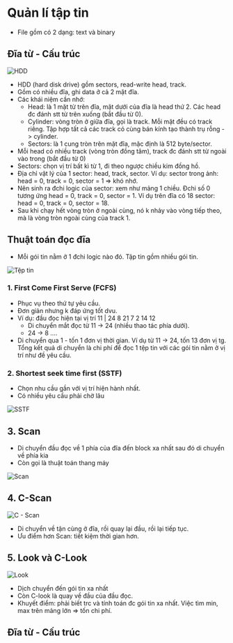 # Quản lí tập tin
- File gồm có 2 dạng: text và binary

## Đĩa từ - Cấu trúc
![HDD](/images/hdd.PNG)

- HDD (hard disk drive) gồm sectors, read-write head, track.
- Gồm có nhiều đĩa, ghi data ở cả 2 mặt đĩa.
- Các khái niệm cần nhớ:
	+ Head: là 1 mặt từ trên đĩa, mặt dưới của đĩa là head thứ 2. Các head đc đánh stt từ trên xuống (bắt đầu từ 0).
	+ Cylinder: vòng tròn ở giữa đĩa, gọi là track. Mỗi mặt đều có track riêng. Tập hợp tất cả các track có cùng bán kính tạo thành trụ rỗng -> cylinder.
	+ Sectors: là 1 cung tròn trên mặt đĩa, mặc định là 512 byte/sector. 
- Mỗi head có nhiều track (vòng tròn đồng tâm), track đc đánh stt từ ngoài vào trong (bắt đầu từ 0)
- Sectors: chọn vị trí bất kì từ 1, đi theo ngược chiều kim đồng hồ.
- Địa chỉ vật lý của 1 sector: head, track, sector. Ví dụ: sector trong ảnh: head = 0, track = 0, sector = 1 => khó nhớ. 
- Nên sinh ra đchi logic của sector: xem như mảng 1 chiều. Đchi số 0 tương ứng head = 0, track = 0, sector = 1. Ví dụ trên đĩa có 18 sector: head = 0, track = 0, sector = 18.
- Sau khi chạy hết vòng tròn ở ngoài cùng, nó k nhảy vào vòng tiếp theo, mà là vòng tròn ngoài cùng của track 1.

## Thuật toán đọc đĩa
- Mỗi gói tin nằm ở 1 đchi logic nào đó. Tập tin gồm nhiều gói tin. 

![Tệp tin](/images/teptin.PNG)

### 1. First Come First Serve (FCFS)
- Phục vụ theo thứ tự yêu cầu.
- Đơn giản nhưng k đáp ứng tốt dvu.
- Ví dụ: đầu đọc hiện tại vị trí 11 | 24 8 21 7 2 14 12
	+ Di chuyển mắt đọc từ 11 -> 24 (nhiều thao tác phía dưới).
	+ 24 -> 8 ....
- Di chuyển qua 1 - tốn 1 đơn vị thời gian. Ví dụ từ 11 -> 24, tốn 13 đơn vị tg. Tổng kết quả di chuyển là chi phí để đọc 1 tệp tin với các gói tin nằm ở vị trí như đề yêu cầu.

### 2. Shortest seek time first (SSTF)
- Chọn nhu cầu gần với vị trí hiện hành nhất.
- Có nhiều yêu cầu phải chờ lâu

![SSTF](/images/SSTF.PNG)

## 3. Scan
- Di chuyển đầu đọc về 1 phía của đĩa đến block xa nhất sau đó di chuyển về phía kia
- Còn gọi là thuật toán thang máy

![Scan](/images/scan.PNG)

## 4. C-Scan
![C - Scan](/images/C-Scan.PNG)

- Di chuyển về tận cùng ở đĩa, rồi quay lại đầu, rồi lại tiếp tục.
- Ưu điểm hơn Scan: tiết kiệm thời gian hơn. 

## 5. Look và C-Look
![Look](/images/look.PNG)

- Dịch chuyển đến gói tin xa nhất
- Còn C-look là quay về đầu của đầu đọc. 
- Khuyết điểm: phải biết trc và tính toán đc gói tin xa nhất. Việc tìm min, max trên mảng lớn => tốn chi phí.

## Đĩa từ - Cấu trúc
